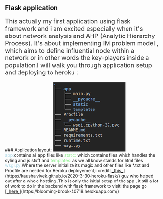 ## Flask application 
<p>This actually my first application using flask framework and i am excited  especially when it's about network analysis and AHP  (Analytic Hierarchy Process). It's about implementing  IM problem model , which aims to define influential node within a network or in other words the key-players inside a population.I will walk you through application setup and deploying to heroku : 
</p>
### Application layout:
<img src="Screenshot from 2020-06-29 00-24-28.png"><br>
<span>app:</span>contains all app files like <span id=subsp>static:</span> which contains files which handles the syling and js stuff and <span id=subsp>templates:</span> as we all know stands for html files 
<style>
    p {
        color:#333333;
        font-size:15pt;
        font-family:url('https://fonts.google.com/specimen/Kreon');
    }
    span{
        color:lightblue;
    }
    #subsp{
        color:lightgreen;
    }
</style>
<span>wsgi.py:</span>Where the server initialize its magic and other files like *.txt and Procfile are needed for Heroku deployement,i credit [<u>_this_</u>](https://kaushalvivek.github.io/2020-3-30-heroku-flask/) guy who helped out after a whole hostling .This is only the initial setup of the app , it still a lot of work to do in the backend with flask framework to visiti the page go [<u>_here_</u>](https://blooming-brook-40718.herokuapp.com/)
